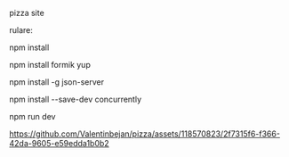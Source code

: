 pizza site

rulare: 

npm install

npm install formik yup

npm install -g json-server

npm install --save-dev concurrently

npm run dev


https://github.com/Valentinbejan/pizza/assets/118570823/2f7315f6-f366-42da-9605-e59edda1b0b2


